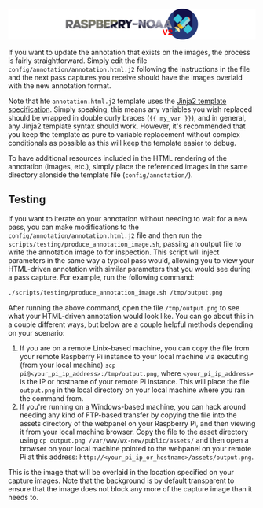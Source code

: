 ![Raspberry NOAA](../assets/header_1600_v2.png)

If you want to update the annotation that exists on the images, the process is fairly straightforward.
Simply edit the file `config/annotation/annotation.html.j2` following the instructions in the file
and the next pass captures you receive should have the images overlaid with the new annotation format.

Note that hte `annotation.html.j2` template uses the
[Jinja2 template specification](https://jinja.palletsprojects.com/en/2.11.x/). Simply speaking, this means any
variables you wish replaced should be wrapped in double curly braces (`{{ my_var }}`), and in general, any
Jinja2 template syntax should work. However, it's recommended that you keep the template as pure to variable
replacement without complex conditionals as possible as this will keep the template easier to debug.

To have additional resources included in the HTML rendering of the annotation (images, etc.), simply place
the referenced images in the same directory alonside the template file (`config/annotation/`).

## Testing

If you want to iterate on your annotation without needing to wait for a new pass, you can make modifications
to the `config/annotation/annotation.html.j2` file and then run the `scripts/testing/produce_annotation_image.sh`,
passing an output file to write the annotation image to for inspection. This script will inject parameters
in the same way a typical pass would, allowing you to view your HTML-driven annotation with similar parameters
that you would see during a pass capture. For example, run the following command:

```bash
./scripts/testing/produce_annotation_image.sh /tmp/output.png
```

After running the above command, open the file `/tmp/output.png` to see what your HTML-driven annotation would
look like. You can go about this in a couple different ways, but below are a couple helpful methods depending on your
scenario:

1. If you are on a remote Linix-based machine, you can copy the file from your remote Raspberry Pi instance to your
local machine via executing (from your local machine) `scp pi@<your_pi_ip_address>:/tmp/output.png`, where
`<your_pi_ip_address>` is the IP or hostname of your remote Pi instance. This will place the file `output.png` in the
local directory on your local machine where you ran the command from.
2. If you're running on a Windows-based machine, you can hack around needing any kind of FTP-based transfer by copying
the file into the assets directory of the webpanel on your Raspberry Pi, and then viewing it from your local machine
browser. Copy the file to the asset directory using `cp output.png /var/www/wx-new/public/assets/` and then open
a browser on your local machine pointed to the webpanel on your remote Pi at this address:
`http://<your_pi_ip_or_hostname>/assets/output.png`.

This is the image that will be overlaid in the location specified on your capture images. Note that
the background is by default transparent to ensure that the image does not block any more of the capture image
than it needs to.
